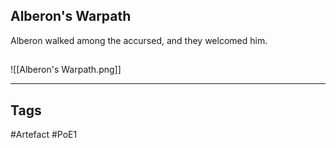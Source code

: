 ## Alberon's Warpath
Alberon walked among the accursed,
and they welcomed him.
##
![[Alberon's Warpath.png]]

---
## Tags
#Artefact
#PoE1